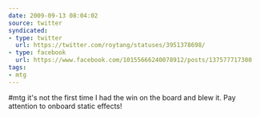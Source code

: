 ```yaml
---
date: 2009-09-13 08:04:02
source: twitter
syndicated:
- type: twitter
  url: https://twitter.com/roytang/statuses/3951378698/
- type: facebook
  url: https://www.facebook.com/10155666240078912/posts/137577717300
tags:
- mtg
---
```


#mtg it's not the first time I had the win on the board and blew it. Pay attention to onboard static effects!